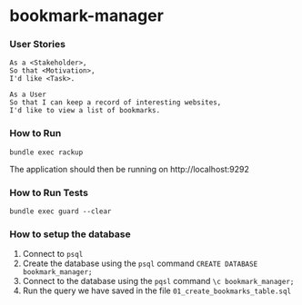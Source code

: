 # bookmark-manager

### User Stories

```
As a <Stakeholder>,
So that <Motivation>,
I'd like <Task>.

As a User
So that I can keep a record of interesting websites,
I'd like to view a list of bookmarks.
```

### How to Run

```
bundle exec rackup
```

The application should then be running on http://localhost:9292

### How to Run Tests

```
bundle exec guard --clear
```

### How to setup the database

1. Connect to `psql`
2. Create the database using the `psql` command `CREATE DATABASE bookmark_manager;`
3. Connect to the database using the `pqsl` command `\c bookmark_manager;`
4. Run the query we have saved in the file `01_create_bookmarks_table.sql`
